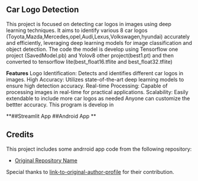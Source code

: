## Car Logo Detection
This project is focused on detecting car logos in images using deep learning techniques. 
It aims to identify various 8 car logos (Toyota,Mazda,Mercedes,opel,Audi,Lexus,Volkswagen,hyundai) accurately and efficiently, leveraging deep learning models for image classification and object detection.
The code the model is develop using Tensorflow one project (SavedModel.pb) and Yolov8 other project(best1.pt) and then converted to tensorflow lite(best_float16.tflite and best_float32.tflite)

**Features**
Logo Identification: Detects and identifies different car logos in images.
High Accuracy: Utilizes state-of-the-art deep learning models to ensure high detection accuracy.
Real-time Processing: Capable of processing images in real-time for practical applications.
Scalability: Easily extendable to include more car logos as needed
Anyone can customize the bettter accuracy.
This program is develop in

**##Streamlit App 
##Android App
**
## Credits

This project includes some andrroid app code from the following repository:

- [Original Repository Name](https://github.com/surendramaran/YOLOv8-TfLite-Object-Detector)

Special thanks to [link-to-original-author-profile](https://github.com/surendramaran) for their contribution.
